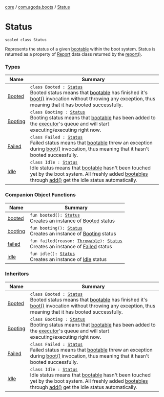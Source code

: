 [core](../../index.md) / [com.agoda.boots](../index.md) / [Status](./index.md)

# Status

`sealed class Status`

Represents the status of a given [bootable](../-bootable/index.md) within the boot system.
Status is returned as a property of [Report](../-report/index.md) data class returned by the
[report()](../-boots/report.md).

### Types

| Name | Summary |
|---|---|
| [Booted](-booted/index.md) | `class Booted : `[`Status`](./index.md)<br>Booted status means that [bootable](../-bootable/index.md) has finished it's [boot()](../-bootable/boot.md) invocation without throwing any exception, thus meaning that it has booted successfully. |
| [Booting](-booting/index.md) | `class Booting : `[`Status`](./index.md)<br>Booting status means that [bootable](../-bootable/index.md) has been added to the [executor](../-executor/index.md)'s queue and will start executing/executing right now. |
| [Failed](-failed/index.md) | `class Failed : `[`Status`](./index.md)<br>Failed status means that [bootable](../-bootable/index.md) threw an exception during [boot()](../-bootable/boot.md) invocation, thus meaning that it hasn't booted successfully. |
| [Idle](-idle/index.md) | `class Idle : `[`Status`](./index.md)<br>Idle status means that [bootable](../-bootable/index.md) hasn't been touched yet by the boot system. All freshly added [bootables](../-bootable/index.md) through [add()](../-boots/add.md) get the idle status automatically. |

### Companion Object Functions

| Name | Summary |
|---|---|
| [booted](booted.md) | `fun booted(): `[`Status`](./index.md)<br>Creates an instance of [Booted](-booted/index.md) status |
| [booting](booting.md) | `fun booting(): `[`Status`](./index.md)<br>Creates an instance of [Booting](-booting/index.md) status |
| [failed](failed.md) | `fun failed(reason: `[`Throwable`](https://kotlinlang.org/api/latest/jvm/stdlib/kotlin/-throwable/index.html)`): `[`Status`](./index.md)<br>Creates an instance of [Failed](-failed/index.md) status |
| [idle](idle.md) | `fun idle(): `[`Status`](./index.md)<br>Creates an instance of [Idle](-idle/index.md) status |

### Inheritors

| Name | Summary |
|---|---|
| [Booted](-booted/index.md) | `class Booted : `[`Status`](./index.md)<br>Booted status means that [bootable](../-bootable/index.md) has finished it's [boot()](../-bootable/boot.md) invocation without throwing any exception, thus meaning that it has booted successfully. |
| [Booting](-booting/index.md) | `class Booting : `[`Status`](./index.md)<br>Booting status means that [bootable](../-bootable/index.md) has been added to the [executor](../-executor/index.md)'s queue and will start executing/executing right now. |
| [Failed](-failed/index.md) | `class Failed : `[`Status`](./index.md)<br>Failed status means that [bootable](../-bootable/index.md) threw an exception during [boot()](../-bootable/boot.md) invocation, thus meaning that it hasn't booted successfully. |
| [Idle](-idle/index.md) | `class Idle : `[`Status`](./index.md)<br>Idle status means that [bootable](../-bootable/index.md) hasn't been touched yet by the boot system. All freshly added [bootables](../-bootable/index.md) through [add()](../-boots/add.md) get the idle status automatically. |
